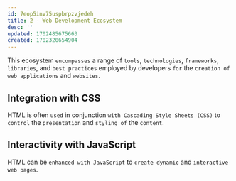 ```yaml
---
id: 7eop5inv75uspbrpzvjedeh
title: 2 - Web Development Ecosystem
desc: ''
updated: 1702485675663
created: 1702320654904
---
```


This ecosystem `encompasses` a range of `tools`, `technologies`, `frameworks`, `libraries`, and `best practices` employed by developers `for` the `creation of web applications` and `websites`.

## Integration with CSS
HTML is often `used` in conjunction `with Cascading Style Sheets (CSS)` to `control` the `presentation` and `styling of` the `content`.

## Interactivity with JavaScript
HTML can be `enhanced with JavaScript` to `create dynamic` and `interactive web pages`.